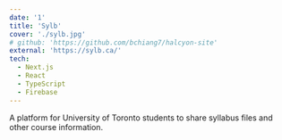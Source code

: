 ```yaml
---
date: '1'
title: 'Sylb'
cover: './sylb.jpg'
# github: 'https://github.com/bchiang7/halcyon-site'
external: 'https://sylb.ca/'
tech:
  - Next.js
  - React
  - TypeScript
  - Firebase
---
```


A platform for University of Toronto students to share syllabus files and other course information.
